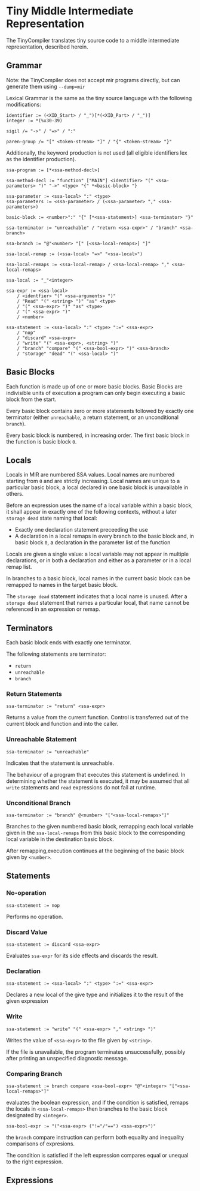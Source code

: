 # Tiny Middle Intermediate Representation

The TinyCompiler translates tiny source code to a middle intermediate representation, described herein.

## Grammar

Note: the TinyCompiler does not accept mir programs directly, but can generate them using `--dump=mir`

Lexical Grammar is the same as the tiny source language with the following modifications:
```abnf
identifier := (<XID_Start> / "_")[*(<XID_Part> / "_")]
integer := *(%x30-39)

sigil /= "->" / "=>" / ":"

paren-group /= "[" <token-stream> "]" / "{" <token-stream> "}"
```

Additionally, the keyword production is not used (all eligible identifiers lex as the identifier production).


```abnf
ssa-program := [*<ssa-method-decl>]

ssa-method-decl := "function" ["MAIN"] <identifier> "(" <ssa-parameters> ")" "->" <type> "{" *<basic-block> "}

ssa-parameter := <ssa-local> ":" <type>
ssa-parameters := <ssa-parameter> / (<ssa-parameter> "," <ssa-parameters>)

basic-block := <number>":" "{" [*<ssa-statement>] <ssa-terminator> "}"

ssa-terminator := "unreachable" / "return <ssa-expr>" / "branch" <ssa-branch>

ssa-branch := "@"<number> "[" [<ssa-local-remaps>] "]"

ssa-local-remap := (<ssa-local> "=>" "<ssa-local>") 

ssa-local-remaps := <ssa-local-remap> / <ssa-local-remap> "," <ssa-local-remaps>

ssa-local := "_"<integer>

ssa-expr := <ssa-local> 
    / <identfier> "(" <ssa-arguments> ")" 
    / "Read" "(" <string> ")" "as" <type>
    / "(" <ssa-expr> ")" "as" <type>
    / "(" <ssa-expr> ")"
    / <number>

ssa-statement := <ssa-local> ":" <type> ":=" <ssa-expr>
    / "nop" 
    / "discard" <ssa-expr> 
    / "write" "(" <ssa-expr>, <string> ")"
    / "branch" "compare" "(" <ssa-bool-expr> ")" <ssa-branch>
    / "storage" "dead" "(" <ssa-local> ")"
```


## Basic Blocks

Each function is made up of one or more basic blocks. Basic Blocks are indivisible units of execution 
 a program can only begin executing a basic block from the start.

Every basic block contains zero or more statements followed by exactly one terminator
(either `unreachable`, a return statement, or an unconditional `branch`).

Every basic block is numbered, in increasing order. 
The first basic block in the function is basic block `0`.

## Locals

Locals in MIR are numbered SSA values. 
Local names are numbered starting from `0` and are strictly increasing. 
Local names are unique to a particular basic block, 
 a local declared in one basic block is unavailable in others.

Before an expression uses the name of a local variable within a basic block, 
 it shall appear in exactly one of the following contexts, without a later `storage dead` state naming that local:
* Exactly one declaration statement preceeding the use
* A declaration in a local remaps in every branch to the basic block and, in basic block `0`, a declaration in the parameter list of the function

Locals are given a single value: a local variable may not appear in multiple declarations, 
 or in both a declaration and either as a parameter or in a local remap list.

In branches to a basic block, 
 local names in the current basic block can be remapped to names in the target basic block.

The `storage dead` statement indicates that a local name is unused. 
After a `storage dead` statement that names a particular local, 
that name cannot be referenced in an expression or remap.

## Terminators

Each basic block ends with exactly one terminator.

The following statements are terminator:
* `return`
* `unreachable`
* `branch`

### Return Statements

`ssa-terminator := "return" <ssa-expr>`

Returns a value from the current function. 
 Control is transferred out of the current block and function and into the caller.

### Unreachable Statement
 
`ssa-terminator := "unreachable"`

Indicates that the statement is unreachable.

The behaviour of a program that executes this statement is undefined.
In determining whether the statement is executed, 
 it may be assumed that all `write` statements and `read` expressions do not fail at runtime.


### Unconditional Branch

`ssa-terminator := "branch" @<number> "["<ssa-local-remaps>"]"`

Branches to the given numbered basic block, 
 remapping each local variable given in the `ssa-local-remaps` from this basic block 
 to the corresponding local variable in the destination basic block.

After remapping,execution continues at the beginning of the basic block given by `<number>`.

## Statements

### No-operation

`ssa-statement := nop`

Performs no operation. 

### Discard Value

`ssa-statement := discard <ssa-expr>`

Evaluates `ssa-expr` for its side effects and discards the result.

### Declaration

`ssa-statement := <ssa-local> ":" <type> ":=" <ssa-expr>`

Declares a new local of the give type and initializes it to the result of the given expression

### Write

`ssa-statement := "write" "(" <ssa-expr> "," <string> ")"`

Writes the value of `<ssa-expr>` to the file given by `<string>`.

If the file is unavailable, the program terminates unsuccessfully, 
 possibly after printing an unspecified diagnostic message.

### Comparing Branch

`ssa-statement := branch compare <ssa-bool-expr> "@"<integer> "["<ssa-local-remaps>"]"`

evaluates the boolean expression, and if the condition is satisfied, 
 remaps the locals in `<ssa-local-remaps>` then branches to the basic block designated by `<integer>`.

`ssa-bool-expr := "("<ssa-expr> ("!="/"==") <ssa-expr>")"`

the `branch` compare instruction can perform both equality and inequality comparisons of expresions.

The condition is satisfied if the left expression compares equal or unequal to the right expression.


## Expressions



